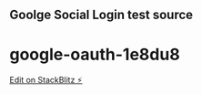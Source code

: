 ## Goolge Social Login test source 


# google-oauth-1e8du8

[Edit on StackBlitz ⚡️](https://stackblitz.com/edit/google-oauth-1e8du8)